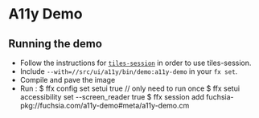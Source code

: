 # A11y Demo

## Running the demo
* Follow the instructions for [`tiles-session`](/src/ui/bin/tiles-session/README.md) in order to use tiles-session.
* Include `--with=//src/ui/a11y/bin/demo:a11y-demo` in your `fx set`.
* Compile and pave the image
* Run :
  $ ffx config set setui true // only need to run once
  $ ffx setui accessibility set --screen_reader true
  $ ffx session add fuchsia-pkg://fuchsia.com/a11y-demo#meta/a11y-demo.cm
